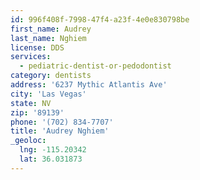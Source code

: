 ```yaml
---
id: 996f408f-7998-47f4-a23f-4e0e830798be
first_name: Audrey
last_name: Nghiem
license: DDS
services:
  - pediatric-dentist-or-pedodontist
category: dentists
address: '6237 Mythic Atlantis Ave'
city: 'Las Vegas'
state: NV
zip: '89139'
phone: '(702) 834-7707'
title: 'Audrey Nghiem'
_geoloc:
  lng: -115.20342
  lat: 36.031873
---
```

